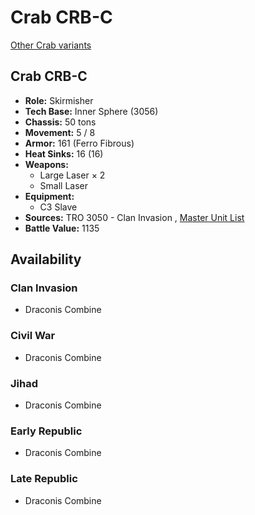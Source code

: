 # Crab CRB-C 

[Other Crab variants](../crab.md) 

## Crab CRB-C 

- **Role:** Skirmisher 
- **Tech Base:** Inner Sphere (3056) 
- **Chassis:** 50 tons 
- **Movement:** 5 / 8 
- **Armor:** 161 (Ferro Fibrous) 
- **Heat Sinks:** 16 (16) 
- **Weapons:** 
  - Large Laser × 2 
  - Small Laser 
- **Equipment:** 
  - C3 Slave 
- **Sources:** TRO 3050 - Clan Invasion , [Master Unit List](http://masterunitlist.info/Unit/Details/720/crab-crb-c) 
- **Battle Value:** 1135 

## Availability 

### Clan Invasion 

- Draconis Combine 

### Civil War 

- Draconis Combine 

### Jihad 

- Draconis Combine 

### Early Republic 

- Draconis Combine 

### Late Republic 

- Draconis Combine 

